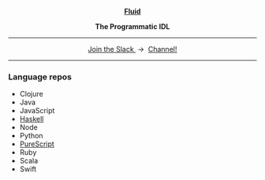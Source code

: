 <p align="center">
  <a href="https://www.fluid-idl.org/">
    <b>Fluid</b>
  </a>
</p>


<p align="center">
  <b>The Programmatic IDL</b>
</p>

<hr />

<p align="center">
  <a href="http://slack.httpapis.com">
    Join the Slack
  </a>
  &nbsp;->&nbsp;
  <a href="https://httpapis.slack.com/messages/C80SNUPMM">Channel!</a>
</p>

<hr />

### Language repos

* Clojure
* Java
* JavaScript
* [Haskell](https://github.com/jxv/fluid-haskell)
* Node
* Python
* [PureScript](https://github.com/jxv/fluid-purescript)
* Ruby
* Scala
* Swift
